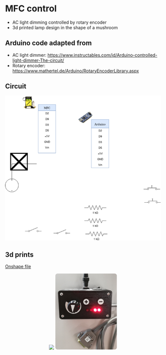 # MFC control

- AC light dimming controlled by rotary encoder
- 3d printed lamp design in the shape of a mushroom

## Arduino code adapted from

- AC light dimmer: https://www.instructables.com/id/Arduino-controlled-light-dimmer-The-circuit/
- Rotary encoder: https://www.mathertel.de/Arduino/RotaryEncoderLibrary.aspx

## Circuit

<p align="center">
    <img src="circuit.png" width="700px">
</p>

## 3d prints

[Onshape file](https://cad.onshape.com/documents/18eb6e605793d25ea773f81d/w/6521c0d1b9b9e777c69c406c/e/59e82885677739ed15fef912)

<p align="center">
    <img src="3d views.png" width="600px">
    <img src="pic.png" width="200px">
</p>
